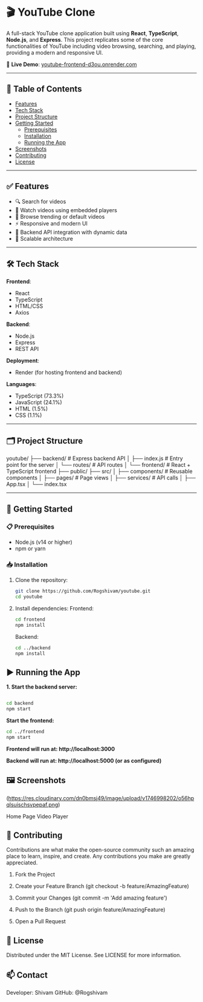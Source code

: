 # 🎬 YouTube Clone

A full-stack YouTube clone application built using **React**, **TypeScript**, **Node.js**, and **Express**. This project replicates some of the core functionalities of YouTube including video browsing, searching, and playing, providing a modern and responsive UI.

🚀 **Live Demo**: [youtube-frontend-d3ou.onrender.com](https://youtube-frontend-d3ou.onrender.com)

---

## 📌 Table of Contents

- [Features](#features)
- [Tech Stack](#tech-stack)
- [Project Structure](#project-structure)
- [Getting Started](#getting-started)
  - [Prerequisites](#prerequisites)
  - [Installation](#installation)
  - [Running the App](#running-the-app)
- [Screenshots](#screenshots)
- [Contributing](#contributing)
- [License](#license)

---

## ✅ Features

- 🔍 Search for videos
- 🎥 Watch videos using embedded players
- 🧭 Browse trending or default videos
- ⚡ Responsive and modern UI
- 🔁 Backend API integration with dynamic data
- 🧱 Scalable architecture

---

## 🛠 Tech Stack

**Frontend**:
- React
- TypeScript
- HTML/CSS
- Axios

**Backend**:
- Node.js
- Express
- REST API

**Deployment**:
- Render (for hosting frontend and backend)

**Languages**:
- TypeScript (73.3%)
- JavaScript (24.1%)
- HTML (1.5%)
- CSS (1.1%)

---

## 🗂 Project Structure
youtube/
├── backend/ # Express backend API
│ ├── index.js # Entry point for the server
│ └── routes/ # API routes
│
└── frontend/ # React + TypeScript frontend
├── public/
├── src/
│ ├── components/ # Reusable components
│ ├── pages/ # Page views
│ ├── services/ # API calls
│ ├── App.tsx
│ └── index.tsx


---

## 🚀 Getting Started

### 📋 Prerequisites

- Node.js (v14 or higher)
- npm or yarn

### 📥 Installation

1. Clone the repository:
   ```bash
   git clone https://github.com/Rogshivam/youtube.git
   cd youtube
    ```
2. Install dependencies:
  Frontend:
    ```bash 
    cd frontend
    npm install
    ```
    Backend:
    
    ```bash
    cd ../backend
    npm install
    ```
## ▶️ Running the App
**1. Start the backend server:**

```bash

cd backend
npm start
```
**Start the frontend:**

```bash
cd ../frontend
npm start
```
**Frontend will run at: http://localhost:3000**

**Backend will run at: http://localhost:5000 (or as configured)**

## 🖼 Screenshots
(https://res.cloudinary.com/dn0bmsj49/image/upload/v1746998202/o56hpqlsuischsvpepaf.png)

Home Page	Video Player

## 🤝 Contributing
Contributions are what make the open-source community such an amazing place to learn, inspire, and create. Any contributions you make are greatly appreciated.

1. Fork the Project

2. Create your Feature Branch (git checkout -b feature/AmazingFeature)

3. Commit your Changes (git commit -m 'Add amazing feature')

4. Push to the Branch (git push origin feature/AmazingFeature)

5. Open a Pull Request

## 📄 License
Distributed under the MIT License. See LICENSE for more information.

## 📫 Contact
Developer: Shivam
GitHub: @Rogshivam




